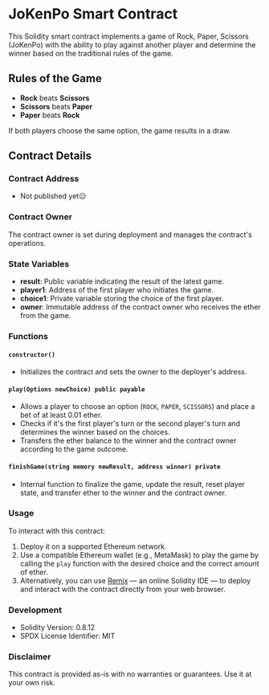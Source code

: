 # JoKenPo Smart Contract

This Solidity smart contract implements a game of Rock, Paper, Scissors (JoKenPo) with the ability to play against another player and determine the winner based on the traditional rules of the game.

## Rules of the Game

- **Rock** beats **Scissors**
- **Scissors** beats **Paper**
- **Paper** beats **Rock**

If both players choose the same option, the game results in a draw.

## Contract Details

### Contract Address
- Not published yet😑

### Contract Owner
The contract owner is set during deployment and manages the contract's operations.

### State Variables
- **result**: Public variable indicating the result of the latest game.
- **player1**: Address of the first player who initiates the game.
- **choice1**: Private variable storing the choice of the first player.
- **owner**: Immutable address of the contract owner who receives the ether from the game.

### Functions

#### `constructor()`
- Initializes the contract and sets the owner to the deployer's address.

#### `play(Options newChoice) public payable`
- Allows a player to choose an option (`ROCK`, `PAPER`, `SCISSORS`) and place a bet of at least 0.01 ether.
- Checks if it's the first player's turn or the second player's turn and determines the winner based on the choices.
- Transfers the ether balance to the winner and the contract owner according to the game outcome.

#### `finishGame(string memory newResult, address winner) private`
- Internal function to finalize the game, update the result, reset player state, and transfer ether to the winner and the contract owner.

### Usage
To interact with this contract:
1. Deploy it on a supported Ethereum network.
2. Use a compatible Ethereum wallet (e.g., MetaMask) to play the game by calling the `play` function with the desired choice and the correct amount of ether.
3. Alternatively, you can use [Remix](https://remix.ethereum.org/) — an online Solidity IDE — to deploy and interact with the contract directly from your web browser.
   
### Development
- Solidity Version: 0.8.12
- SPDX License Identifier: MIT

### Disclaimer
This contract is provided as-is with no warranties or guarantees. Use it at your own risk.

